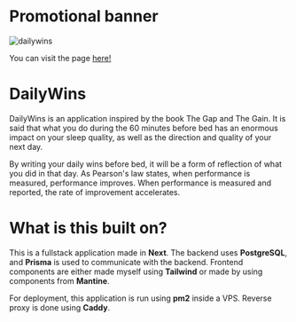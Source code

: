 # Promotional banner

![dailywins](https://github.com/acomarcho/dailywins/assets/29671825/cb9d3c52-ecc3-44b5-a19e-43aceff88a1d)

You can visit the page [here!](https://dailywins.marchotridyo.com)

# DailyWins

DailyWins is an application inspired by the book The Gap and The Gain. It is said that what you do during the 60 minutes before bed has an enormous impact on your sleep quality, as well as the direction and quality of your next day.

By writing your daily wins before bed, it will be a form of reflection of what you did in that day. As Pearson's law states, when performance is measured, performance improves. When performance is measured and reported, the rate of improvement accelerates.

# What is this built on?

This is a fullstack application made in **Next**. The backend uses **PostgreSQL**, and **Prisma** is used to communicate with the backend. Frontend components are either made myself using **Tailwind** or made by using components from **Mantine**.

For deployment, this application is run using **pm2** inside a VPS. Reverse proxy is done using **Caddy**.
